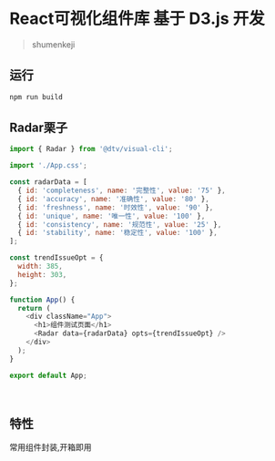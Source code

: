 # React可视化组件库 基于 D3.js 开发

> shumenkeji

## 运行
```bash
npm run build
```

## Radar栗子
```javascript
import { Radar } from '@dtv/visual-cli';

import './App.css';

const radarData = [
  { id: 'completeness', name: '完整性', value: '75' },
  { id: 'accuracy', name: '准确性', value: '80' },
  { id: 'freshness', name: '时效性', value: '90' },
  { id: 'unique', name: '唯一性', value: '100' },
  { id: 'consistency', name: '规范性', value: '25' },
  { id: 'stability', name: '稳定性', value: '100' },
];

const trendIssueOpt = {
  width: 385,
  height: 303,
};

function App() {
  return (
    <div className="App">
      <h1>组件测试页面</h1>
      <Radar data={radarData} opts={trendIssueOpt} />
    </div>
  );
}

export default App;
```

<br/>

## 特性
常用组件封装,开箱即用
